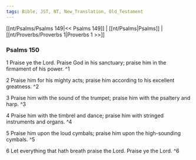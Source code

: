 ```yaml
---
tags: Bible, JST, NT, New_Translation, Old_Testament
---
```


[[nt/Psalms/Psalms 149|<< Psalms 149]] | [[nt/Psalms|Psalms]] | [[nt/Proverbs/Proverbs 1|Proverbs 1 >>]]

### Psalms 150

1 Praise ye the Lord. Praise God in his sanctuary; praise him in the firmament of his power.  ^1

2 Praise him for his mighty acts; praise him according to his excellent greatness.  ^2

3 Praise him with the sound of the trumpet; praise him with the psaltery and harp.  ^3

4 Praise him with the timbrel and dance; praise him with stringed instruments and organs.  ^4

5 Praise him upon the loud cymbals; praise him upon the high-sounding cymbals.  ^5

6 Let everything that hath breath praise the Lord. Praise ye the Lord.  ^6

 
